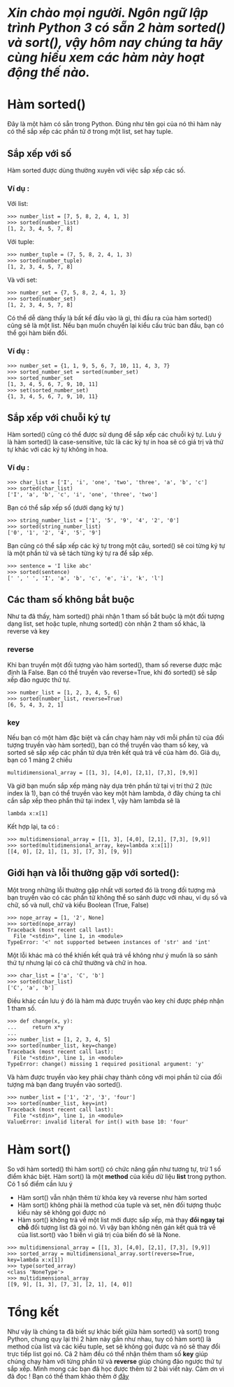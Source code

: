 # *Xin chào mọi người. Ngôn ngữ lập trình Python 3 có sẵn 2 hàm sorted() và sort(), vậy hôm nay chúng ta hãy cùng hiểu xem các hàm này hoạt động thế nào.*
# Hàm sorted()
Đây là một hàm có sẵn trong Python. Đúng như tên gọi của nó thì hàm này có thể sắp xếp các phần tử ở trong một list, set hay tuple. 
## Sắp xếp với số
Hàm sorted được dùng thường xuyên với việc sắp xếp các số.
### Ví dụ :

Với list:
```
>>> number_list = [7, 5, 8, 2, 4, 1, 3]
>>> sorted(number_list)
[1, 2, 3, 4, 5, 7, 8]
```
Với tuple:
```
>>> number_tuple = (7, 5, 8, 2, 4, 1, 3)
>>> sorted(number_tuple)
[1, 2, 3, 4, 5, 7, 8]
```
Và với set:
```
>>> number_set = {7, 5, 8, 2, 4, 1, 3}
>>> sorted(number_set)
[1, 2, 3, 4, 5, 7, 8]
```

Có thể dễ dàng thấy là bất kể đầu vào là gì, thì đầu ra của hàm sorted() cũng sẽ là một list. Nếu bạn muốn chuyển lại kiểu cấu trúc ban đầu, bạn có thể gọi hàm biến đổi.

### Ví dụ :

```
>>> number_set = {1, 1, 9, 5, 6, 7, 10, 11, 4, 3, 7}
>>> sorted_number_set = sorted(number_set)
>>> sorted_number_set
[1, 3, 4, 5, 6, 7, 9, 10, 11]
>>> set(sorted_number_set)
{1, 3, 4, 5, 6, 7, 9, 10, 11}
```
## Sắp xếp với chuỗi ký tự
Hàm sorted() cũng có thể được sử dụng để sắp xếp các chuỗi ký tự. Lưu ý là hàm sorted() là case-sensitive, tức là các ký tự in hoa sẽ có giá trị và thứ tự khác với các ký tự không in hoa.
### Ví dụ :
```
>>> char_list = ['I', 'i', 'one', 'two', 'three', 'a', 'b', 'c']
>>> sorted(char_list)
['I', 'a', 'b', 'c', 'i', 'one', 'three', 'two']
```
Bạn có thể sắp xếp số (dưới dạng ký tự )
```
>>> string_number_list = ['1', '5', '9', '4', '2', '0']
>>> sorted(string_number_list)
['0', '1', '2', '4', '5', '9']
```
Bạn cũng có thể sắp xếp các ký tự trong một câu, sorted() sẽ coi từng ký tự là một phần tử và sẽ tách từng ký tự ra để sắp xếp.
```
>>> sentence = 'I like abc'
>>> sorted(sentence)
[' ', ' ', 'I', 'a', 'b', 'c', 'e', 'i', 'k', 'l']
```
## Các tham số không bắt buộc
Như ta đã thấy, hàm sorted() phải nhận 1 tham số bắt buộc là một đối tượng dạng list, set hoặc tuple, nhưng sorted() còn nhận 2 tham số khác, là reverse và key
### reverse
Khi bạn truyền một đối tượng vào hàm sorted(), tham số reverse được mặc định là False. Bạn có thể truyền vào reverse=True, khi đó sorted() sẽ sắp xếp đảo ngược thứ tự. 
```
>>> number_list = [1, 2, 3, 4, 5, 6]
>>> sorted(number_list, reverse=True)
[6, 5, 4, 3, 2, 1]
```
### key
Nếu bạn có một hàm đặc biệt và cần chạy hàm này với mỗi phần tử của đối tượng truyền vào hàm sorted(), bạn có thể truyền vào tham số key, và sorted sẽ sắp xếp các phần tử dựa trên kết quả trả về của hàm đó.
Giả dụ, bạn có 1 mảng 2 chiều

```
multidimensional_array = [[1, 3], [4,0], [2,1], [7,3], [9,9]]
```
Và giờ bạn muốn sắp xếp mảng này dựa trên phần tử tại vị trí thứ 2 (tức index là 1), bạn có thể truyền vào key một hàm lambda, ở đây chúng ta chỉ cần sắp xếp theo phần thử tại index 1, vậy hàm lambda sẽ là 
```
lambda x:x[1]
```
Kết hợp lại, ta có :
```
>>> multidimensional_array = [[1, 3], [4,0], [2,1], [7,3], [9,9]]
>>> sorted(multidimensional_array, key=lambda x:x[1])
[[4, 0], [2, 1], [1, 3], [7, 3], [9, 9]]
```
## Giới hạn và lỗi thường gặp với sorted():
Một trong những lỗi thường gặp nhất với sorted đó là trong đối tượng mà bạn truyền vào có các phần tử không thể so sánh được với nhau, ví dụ số và chữ, số và null, chữ và kiểu Boolean (True, False)
```
>>> nope_array = [1, '2', None]
>>> sorted(nope_array)
Traceback (most recent call last):
  File "<stdin>", line 1, in <module>
TypeError: '<' not supported between instances of 'str' and 'int'
```
Một lỗi khác mà có thể khiến kết quả trả về không như ý muốn là so sánh thứ tự nhưng lại có cả chữ thường và chữ in hoa. 

```
>>> char_list = ['a', 'C', 'b']
>>> sorted(char_list)
['C', 'a', 'b']
```
Điều khác cần lưu ý đó là hàm mà được truyền vào key chỉ được phép nhận 1 tham số.
```
>>> def change(x, y):
...     return x*y
... 
>>> number_list = [1, 2, 3, 4, 5]
>>> sorted(number_list, key=change)
Traceback (most recent call last):
  File "<stdin>", line 1, in <module>
TypeError: change() missing 1 required positional argument: 'y'
```
Và hàm được truyền vào key phải chạy thành công với mọi phần tử của đối tượng mà bạn đang truyền vào sorted().
```
>>> number_list = ['1', '2', '3', 'four']
>>> sorted(number_list, key=int)
Traceback (most recent call last):
  File "<stdin>", line 1, in <module>
ValueError: invalid literal for int() with base 10: 'four'
```

# Hàm sort()
So với hàm sorted() thì hàm sort() có chức năng gần như tương tự, trừ 1 số điểm khác biệt. Hàm sort()  là một **method** của kiểu dữ liệu **list** trong python. Có 1 số điểm cần lưu ý
- Hàm sort() vẫn nhận thêm từ khóa key và reverse như hàm sorted
- Hàm sort() không phải là method của tuple và set, nên đối tượng thuộc kiểu này sẽ không gọi được nó
- Hàm sort() không trả về một list mới được sắp xếp, mà thay **đổi ngay tại chỗ** đối tượng list đã gọi nó. Vì vậy bạn không nên gán kết quả trả về của list.sort() vào 1 biến vì giá trị của biến đó sẽ là None.
```
>>> multidimensional_array = [[1, 3], [4,0], [2,1], [7,3], [9,9]]
>>> sorted_array = multidimensional_array.sort(reverse=True, key=lambda x:x[1])
>>> type(sorted_array)
<class 'NoneType'>
>>> multidimensional_array
[[9, 9], [1, 3], [7, 3], [2, 1], [4, 0]]
```
# Tổng kết
Như vậy là chúng ta đã biết sự khác biết giữa hàm sorted() và sort() trong Python, chung quy lại thì 2 hàm này gần như nhau, tuy có hàm sort() là method của list và các kiểu tuple, set sẽ không gọi được và nó sẽ thay đổi trực tiếp list gọi nó. Cả 2 hàm đều có thể nhận thêm tham số **key** giúp chúng chạy hàm với từng phần tử và **reverse** giúp chúng đảo ngược thứ tự sắp xếp. Mình mong các bạn đã học được thêm từ 2 bài viết này. Cảm ơn vì đã đọc ! Bạn có thể tham khảo thêm ở  [đây](https://realpython.com/python-sort/)